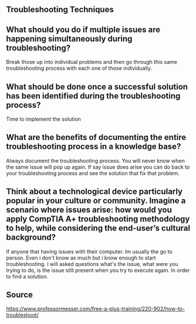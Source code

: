 ## Troubleshooting Techniques
## What should you do if multiple issues are happening simultaneously during troubleshooting?
Break those up into individual problems and then go through this same troubleshooting process with each one of those individually.
## What should be done once a successful solution has been identified during the troubleshooting process?
Time to implement the solution
## What are the benefits of documenting the entire troubleshooting process in a knowledge base?
Always document the troubleshooting process. You will never know when the same issue will pop up again. If say issue does arise you can do back to your troubleshooting process and see the solution that fix that problem.
## Think about a technological device particularly popular in your culture or community. Imagine a scenario where issues arise: how would you apply CompTIA A+ troubleshooting methodology to help, while considering the end-user’s cultural background?
If anyone that having issues with their computer. Im usually the go to person. Even i don't know as much but i know enough to start troubleshooting. I will asked questions what's the issue, what were you trying to do, is the issue still present when you try to execute again. In order to find a solution.
## Source 
https://www.professormesser.com/free-a-plus-training/220-902/how-to-troubleshoot/
